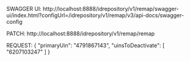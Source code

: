 SWAGGER UI: http://localhost:8888/idrepository/v1/remap/swagger-ui/index.html?configUrl=/idrepository/v1/remap/v3/api-docs/swagger-config

PATCH: http://localhost:8888/idrepository/v1/remap/remap

REQUEST:
{
  "primaryUin": "4791867143",
  "uinsToDeactivate": [
    "6207103247"
  ]
}